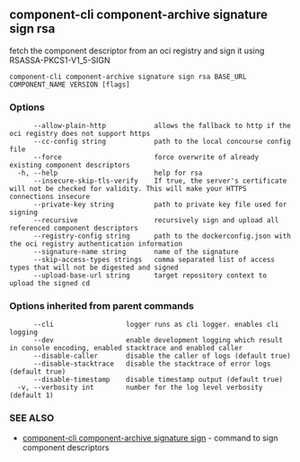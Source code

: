 ## component-cli component-archive signature sign rsa

fetch the component descriptor from an oci registry and sign it using RSASSA-PKCS1-V1_5-SIGN

```
component-cli component-archive signature sign rsa BASE_URL COMPONENT_NAME VERSION [flags]
```

### Options

```
      --allow-plain-http            allows the fallback to http if the oci registry does not support https
      --cc-config string            path to the local concourse config file
      --force                       force overwrite of already existing component descriptors
  -h, --help                        help for rsa
      --insecure-skip-tls-verify    If true, the server's certificate will not be checked for validity. This will make your HTTPS connections insecure
      --private-key string          path to private key file used for signing
      --recursive                   recursively sign and upload all referenced component descriptors
      --registry-config string      path to the dockerconfig.json with the oci registry authentication information
      --signature-name string       name of the signature
      --skip-access-types strings   comma separated list of access types that will not be digested and signed
      --upload-base-url string      target repository context to upload the signed cd
```

### Options inherited from parent commands

```
      --cli                  logger runs as cli logger. enables cli logging
      --dev                  enable development logging which result in console encoding, enabled stacktrace and enabled caller
      --disable-caller       disable the caller of logs (default true)
      --disable-stacktrace   disable the stacktrace of error logs (default true)
      --disable-timestamp    disable timestamp output (default true)
  -v, --verbosity int        number for the log level verbosity (default 1)
```

### SEE ALSO

* [component-cli component-archive signature sign](component-cli_component-archive_signature_sign.md)	 - command to sign component descriptors

